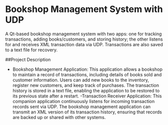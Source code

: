# Bookshop Management System with UDP
A Qt-based bookshop management system with two apps: one for tracking transactions, adding books/customers, and storing history; the other listens for and receives XML transaction data via UDP. Transactions are also saved to a text file for recovery.

##Project Description
- Bookshop Management Application: This application allows a bookshop to maintain a record of transactions, including details of books sold and customer information. Users can add new books to the inventory, register new customers, and keep track of purchases. The transaction history is stored in a text file, enabling the application to be restored to its previous state after a restart.
-Transaction Receiver Application: This companion application continuously listens for incoming transaction records sent via UDP. The bookshop management application can transmit an XML version of its transaction history, ensuring that records are backed up or shared with other systems.
